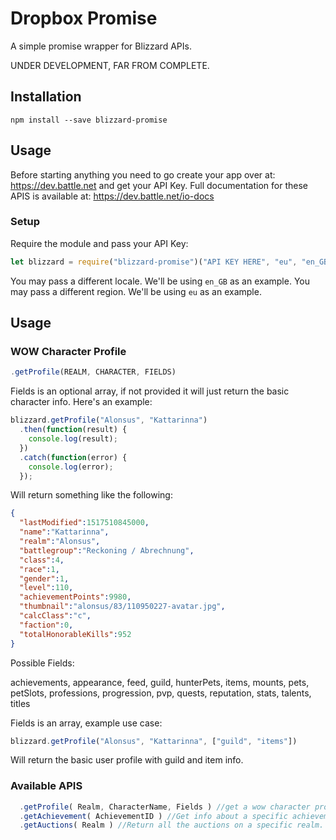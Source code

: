 # Dropbox Promise

  A simple promise wrapper for Blizzard APIs.

  UNDER DEVELOPMENT, FAR FROM COMPLETE.

## Installation
  `npm install --save blizzard-promise`

## Usage

  Before starting anything you need to go create your app over at: https://dev.battle.net and get your API Key. Full documentation for these APIS is available at: https://dev.battle.net/io-docs

### Setup

  Require the module and pass your API Key:

  ```javascript
  let blizzard = require("blizzard-promise")("API KEY HERE", "eu", "en_GB");
  ```

  You may pass a different locale. We'll be using `en_GB` as an example.
  You may pass a different region. We'll be using `eu` as an example.

## Usage

### WOW Character Profile

  ```javascript
  .getProfile(REALM, CHARACTER, FIELDS)
  ```

  Fields is an optional array, if not provided it will just return the basic character info. Here's an example:

  ```javascript
  blizzard.getProfile("Alonsus", "Kattarinna")
    .then(function(result) {
      console.log(result);
    })
    .catch(function(error) {
      console.log(error);
    });
  ```
  Will return something like the following:

  ```json
  {
    "lastModified":1517510845000,
    "name":"Kattarinna",
    "realm":"Alonsus",
    "battlegroup":"Reckoning / Abrechnung",
    "class":4,
    "race":1,
    "gender":1,
    "level":110,
    "achievementPoints":9980,
    "thumbnail":"alonsus/83/110950227-avatar.jpg",
    "calcClass":"c",
    "faction":0,
    "totalHonorableKills":952
  }
  ```

  Possible Fields:

  achievements, appearance, feed, guild, hunterPets, items, mounts, pets, petSlots, professions, progression, pvp, quests, reputation, stats, talents, titles

  Fields is an array, example use case:

  ```javascript
  blizzard.getProfile("Alonsus", "Kattarinna", ["guild", "items"])
  ```

  Will return the basic user profile with guild and item info.

  ### Available APIS

  ```javascript
    .getProfile( Realm, CharacterName, Fields ) //get a wow character profile
    .getAchievement( AchievementID ) //Get info about a specific achievement
    .getAuctions( Realm ) //Return all the auctions on a specific realm. WARNING: This dataset could be extremely large. On a low population server it was over 50k entries in testing
  ```
